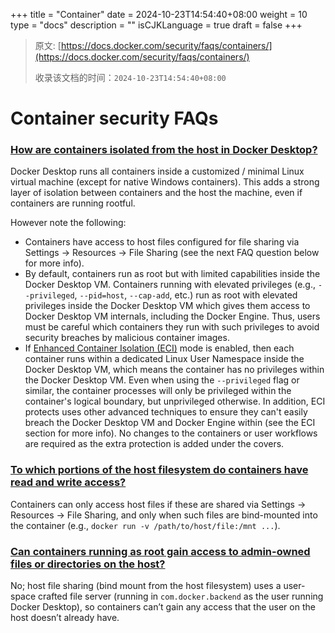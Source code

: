 +++
title = "Container"
date = 2024-10-23T14:54:40+08:00
weight = 10
type = "docs"
description = ""
isCJKLanguage = true
draft = false
+++

> 原文: [https://docs.docker.com/security/faqs/containers/](https://docs.docker.com/security/faqs/containers/)
>
> 收录该文档的时间：`2024-10-23T14:54:40+08:00`

# Container security FAQs

### [How are containers isolated from the host in Docker Desktop?](https://docs.docker.com/security/faqs/containers/#how-are-containers-isolated-from-the-host-in-docker-desktop)

Docker Desktop runs all containers inside a customized / minimal Linux virtual machine (except for native Windows containers). This adds a strong layer of isolation between containers and the host the machine, even if containers are running rootful.

However note the following:

- Containers have access to host files configured for file sharing via Settings -> Resources -> File Sharing (see the next FAQ question below for more info).
- By default, containers run as root but with limited capabilities inside the Docker Desktop VM. Containers running with elevated privileges (e.g., `--privileged`, `--pid=host`, `--cap-add`, etc.) run as root with elevated privileges inside the Docker Desktop VM which gives them access to Docker Desktop VM internals, including the Docker Engine. Thus, users must be careful which containers they run with such privileges to avoid security breaches by malicious container images.
- If [Enhanced Container Isolation (ECI)](https://docs.docker.com/security/for-admins/hardened-desktop/enhanced-container-isolation/) mode is enabled, then each container runs within a dedicated Linux User Namespace inside the Docker Desktop VM, which means the container has no privileges within the Docker Desktop VM. Even when using the `--privileged` flag or similar, the container processes will only be privileged within the container's logical boundary, but unprivileged otherwise. In addition, ECI protects uses other advanced techniques to ensure they can't easily breach the Docker Desktop VM and Docker Engine within (see the ECI section for more info). No changes to the containers or user workflows are required as the extra protection is added under the covers.

### [To which portions of the host filesystem do containers have read and write access?](https://docs.docker.com/security/faqs/containers/#to-which-portions-of-the-host-filesystem-do-containers-have-read-and-write-access)

Containers can only access host files if these are shared via Settings -> Resources -> File Sharing, and only when such files are bind-mounted into the container (e.g., `docker run -v /path/to/host/file:/mnt ...`).

### [Can containers running as root gain access to admin-owned files or directories on the host?](https://docs.docker.com/security/faqs/containers/#can-containers-running-as-root-gain-access-to-admin-owned-files-or-directories-on-the-host)

No; host file sharing (bind mount from the host filesystem) uses a user-space crafted file server (running in `com.docker.backend` as the user running Docker Desktop), so containers can’t gain any access that the user on the host doesn’t already have.
